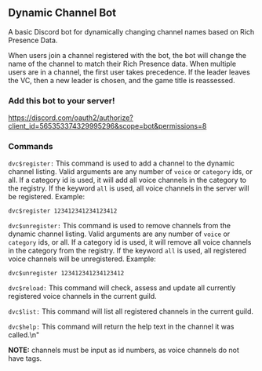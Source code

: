 ## Dynamic Channel Bot

A basic Discord bot for dynamically changing channel names based on Rich Presence Data.

When users join a channel registered with the bot, the bot will change the name of the channel to match their Rich Presence data. When multiple users are in a channel, the first user takes precedence. If the leader leaves the VC, then a new leader is chosen, and the game title is reassessed.

### Add this bot to your server!
https://discord.com/oauth2/authorize?client_id=565353374329995296&scope=bot&permissions=8

### Commands

`dvc$register:` This command is used to add a channel to the dynamic channel listing. Valid arguments are any number of `voice` or `category` ids, or all. If a category id is used, it will add all voice channels in the category to the registry. If the keyword `all` is used, all voice channels in the server will be registered. Example:
```
dvc$register 123412341234123412
```
`dvc$unregister:` This command is used to remove channels from the dynamic channel listing. Valid arguments are any number of `voice` or `category` ids, or all. If a category id is used, it will remove all voice channels in the category from the registry. If the keyword `all` is used, all registered voice channels will be unregistered. Example:
```
dvc$unregister 123412341234123412
```
`dvc$reload:` This command will check, assess and update all currently registered voice channels in the current guild.

`dvc$list:` This command will list all registered channels in the current guild.

`dvc$help:` This command will return the help text in the channel it was called.\n"

**NOTE:** channels must be input as id numbers, as voice channels do not have tags.
